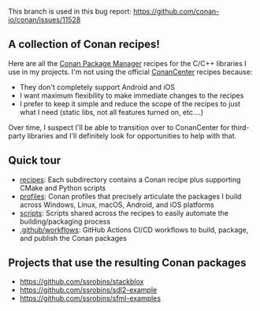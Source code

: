 This branch is used in this bug report:
https://github.com/conan-io/conan/issues/11528

## A collection of Conan recipes!

Here are all the [Conan Package Manager](https://conan.io/) recipes for the C/C++ libraries I use in my projects. I'm not using the official [ConanCenter](https://github.com/conan-io/conan-center-index) recipes because:
- They don't completely support Android and iOS
- I want maximum flexibility to make immediate changes to the recipes
- I prefer to keep it simple and reduce the scope of the recipes to just what I need (static libs, not all features turned on, etc....)

Over time, I suspect I'll be able to transition over to ConanCenter for third-party libraries and I'll definitely look for opportunities to help with that.

## Quick tour
- [recipes](recipes): Each subdirectory contains a Conan recipe plus supporting CMake and Python scripts
- [profiles](profiles): Conan profiles that precisely articulate the packages I build across Windows, Linux, macOS, Android, and iOS platforms
- [scripts](scripts): Scripts shared across the recipes to easily automate the building/packaging process
- [.github/workflows](.github/workflows): GitHub Actions CI/CD workflows to build, package, and publish the Conan packages

## Projects that use the resulting Conan packages
- https://github.com/ssrobins/stackblox
- https://github.com/ssrobins/sdl2-example
- https://github.com/ssrobins/sfml-examples
